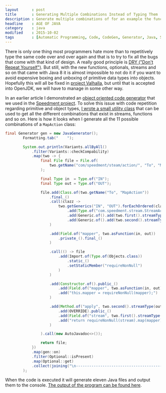 ```yaml
---
layout      : post
title       : Generating Multiple Combinations Instead of Typing Them
description : Generate multiple combinations of for an example the functional interfaces of Java 8 to minimize human errors in code.
headline    : AGE OF JAVA
category    : java
modified    : 2015-10-02
tags        : [Automatic Programming, Code, CodeGen, Generator, Java, Speedment, Tool]
---
```


There is only one thing most programmers hate more than to repetitively type the same code over and over again and that is to try to fix all the bugs that come with that kind of design. A really good principle is [DRY ("Don't Repeat Yourself")](http://programmer.97things.oreilly.com/wiki/index.php/Don't_Repeat_Yourself). But still, with the new functions, optionals, streams and so on that came with Java 8 it is almost impossible to not do it if you want to avoid expensive boxing and unboxing of primitive data types into objects. Hopefully this will all be fixed in [project Valhalla](http://www.infoq.com/news/2014/07/Project-Valhalla), but until that is accepted into OpenJDK, we will have to manage in some other way.

In an earlier article I demonstrated an [object oriented code generator](https://github.com/Pyknic/CodeGen) that we used in the [Speedment project](https://github.com/speedment/speedment). To solve this issue with code repetition regarding primitive and object types, [I wrote a small utility class](https://gist.github.com/Pyknic/247a50f9d8a35e684aa6) that can be used to get all the different combinations that exist in streams, functions and so on. Here is how it looks when I generate all the 11 possible combinations of a `MapAction` class:

```java
final Generator gen = new JavaGenerator();
        Formatting.tab("    ");

        System.out.println(Variants.allByAll()
            .filter(Variants::checkCompability)
            .map(two -> {
                final File file = File.of(
                    two.getName("com/speedment/steam/action/", "To", "MapAction.java")
                );

                final Type in  = Type.of("IN");
                final Type out = Type.of("OUT");

                file.add(Class.of(two.getName("To", "MapAction"))
                    .final_()
                    .call(clazz ->
                        two.getGenerics("IN", "OUT").forEachOrdered(clazz::add))
                            .add(Type.of("com.speedment.stream.StreamAction")
                            .add(Generic.of().add(two.first().streamType(in)))
                            .add(Generic.of().add(two.second().streamType(out)))
                    )

                    .add(Field.of("mapper", two.asFunction(in, out))
                        .private_().final_()
                    )

                    .call(() -> file
                        .add(Import.of(Type.of(Objects.class))
                            .static_()
                            .setStaticMember("requireNonNull")
                        )
                    )

                    .add(Constructor.of().public_()
                        .add(Field.of("mapper", two.asFunction(in, out)))
                        .add("this.mapper = requireNonNull(mapper);")
                    )

                    .add(Method.of("apply", two.second().streamType(out))
                        .add(OVERRIDE).public_()
                        .add(Field.of("stream", two.first().streamType(in)))
                        .add("return requireNonNull(stream).map(mapper);")
                    )

                ).call(new AutoJavadoc<>());

                return file;
            })
            .map(gen::on)
            .filter(Optional::isPresent)
            .map(Optional::get)
            .collect(joining("\n-------------------------------------------\n"))
        );
```

When the code is executed it will generate eleven Java files and output them to the console. [The output of the program can be found here](https://gist.github.com/Pyknic/71eef9a25acb184bc14c).
